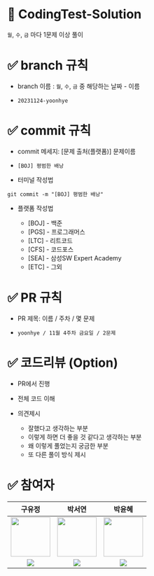 # 📝 CodingTest-Solution

`월`, `수`, `금` 마다 1문제 이상 풀이

# ✅ branch 규칙

- branch 이름 : `월`, `수`, `금` 중 해당하는 날짜 - 이름

- `20231124-yoonhye`

# ✅ commit 규칙

- commit 메세지: [문제 출처(플랫폼)] 문제이름

- `[BOJ] 평범한 배낭`

- 터미널 작성법

```
git commit -m "[BOJ] 평범한 배낭"
```

- 플랫폼 작성법
  
  - [BOJ] - 백준
  - [PGS] - 프로그래머스
  - [LTC] - 리트코드
  - [CFS] - 코드포스
  - [SEA] - 삼성SW Expert Academy
  - [ETC] - 그외

# ✅ PR 규칙

- PR 제목: 이름 / 주차 / 몇 문제
  
- `yoonhye / 11월 4주차 금요일 / 2문제`

# ✅ 코드리뷰 (Option)

- PR에서 진행

- 전체 코드 이해

- 의견제시
  - 잘했다고 생각하는 부분
  - 이렇게 하면 더 좋을 것 같다고 생각하는 부분
  - 왜 이렇게 풀었는지 궁금한 부분
  - 또 다른 풀이 방식 제시
 
# ✅ 참여자
| 구유정 | 박서연 | 박윤혜 |
| :---: | :---: | :---: |
| <img src="https://avatars.githubusercontent.com/u/81794810?v=4" height=90 width=90></img> | <img src="https://avatars.githubusercontent.com/u/125520029?v=4" height=90 width=90></img> | <img src="https://avatars.githubusercontent.com/u/72440759?v=4" height=90 width=90></img> |
| <a href="https://github.com/guyujung"><img src="https://img.shields.io/badge/GitHub-181717?style=flat&logo=github&logoColor=FFFFFF&"/> | <a href="https://github.com/seoyeon0201"><img src="https://img.shields.io/badge/GitHub-181717?style=flat&logo=github&logoColor=FFFFFF&"/> | <a href="https://github.com/yuunhye"><img src="https://img.shields.io/badge/GitHub-181717?style=flat&logo=github&logoColor=FFFFFF&"/> | 
